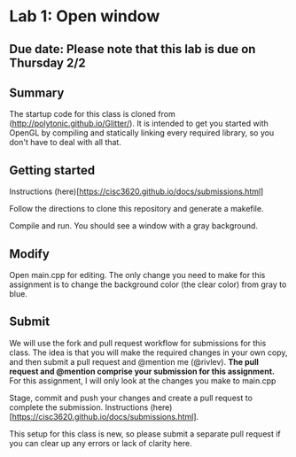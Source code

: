 # Lab 1: Open window

## Due date: Please note that this lab is due on Thursday 2/2

## Summary
The startup code for this class is cloned from (http://polytonic.github.io/Glitter/). It is intended to get you started with OpenGL by compiling and statically linking every required library, so you don't have to deal with all that. 

## Getting started

Instructions (here)[https://cisc3620.github.io/docs/submissions.html]

Follow the directions to clone this repository and generate a makefile.

Compile and run. You should see a window with a gray background.

## Modify

Open main.cpp for editing. The only change you need to make for this assignment is to change the background color (the clear color) from gray to blue.

## Submit
We will use the fork and pull request workflow for submissions for this class. The idea is that you will make the required changes in your own copy, and then submit a pull request and @mention me (@rivlev). __The pull request and @mention comprise your submission for this assignment.__ For this assignment, I will only look at the changes you make to main.cpp

Stage, commit and push your changes and create a pull request to complete the submission. Instructions (here)[https://cisc3620.github.io/docs/submissions.html].

This setup for this class is new, so please submit a separate pull request if you can clear up any errors or lack of clarity here. 

